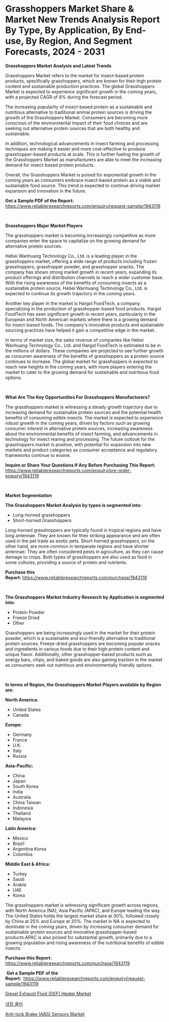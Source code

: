 <p><h1>Grasshoppers Market Share & Market New Trends Analysis Report By Type, By Application, By End-use, By Region, And Segment Forecasts, 2024 - 2031</h1></p><p><strong>Grasshoppers Market Analysis and Latest Trends</strong></p>
<p><p>Grasshoppers Market refers to the market for insect-based protein products, specifically grasshoppers, which are known for their high protein content and sustainable production practices. The global Grasshoppers Market is expected to experience significant growth in the coming years, with a projected CAGR of 8% during the forecast period.</p><p>The increasing popularity of insect-based protein as a sustainable and nutritious alternative to traditional animal protein sources is driving the growth of the Grasshoppers Market. Consumers are becoming more conscious of the environmental impact of their food choices and are seeking out alternative protein sources that are both healthy and sustainable.</p><p>In addition, technological advancements in insect farming and processing techniques are making it easier and more cost-effective to produce grasshopper-based products at scale. This is further fueling the growth of the Grasshoppers Market as manufacturers are able to meet the increasing demand for insect-based protein products.</p><p>Overall, the Grasshoppers Market is poised for exponential growth in the coming years as consumers embrace insect-based protein as a viable and sustainable food source. This trend is expected to continue driving market expansion and innovation in the future.</p></p>
<p><strong>Get a Sample PDF of the Report:&nbsp;</strong> <a href="https://www.reliableresearchreports.com/enquiry/request-sample/1943119">https://www.reliableresearchreports.com/enquiry/request-sample/1943119</a></p>
<p>&nbsp;</p>
<p><strong>Grasshoppers Major Market Players</strong></p>
<p><p>The grasshoppers market is becoming increasingly competitive as more companies enter the space to capitalize on the growing demand for alternative protein sources. </p><p>Hebei Wanhuang Technology Co., Ltd. is a leading player in the grasshoppers market, offering a wide range of products including frozen grasshoppers, grasshopper powder, and grasshopper snacks. The company has shown strong market growth in recent years, expanding its product offerings and distribution channels to reach a wider customer base. With the rising awareness of the benefits of consuming insects as a sustainable protein source, Hebei Wanhuang Technology Co., Ltd. is expected to continue its growth trajectory in the coming years.</p><p>Another key player in the market is Hargol FoodTech, a company specializing in the production of grasshopper-based food products. Hargol FoodTech has seen significant growth in recent years, particularly in the European and North American markets where there is a growing demand for insect-based foods. The company's innovative products and sustainable sourcing practices have helped it gain a competitive edge in the market.</p><p>In terms of market size, the sales revenue of companies like Hebei Wanhuang Technology Co., Ltd. and Hargol FoodTech is estimated to be in the millions of dollars. These companies are projected to see further growth as consumer awareness of the benefits of grasshoppers as a protein source continues to increase. The global market for grasshoppers is expected to reach new heights in the coming years, with more players entering the market to cater to the growing demand for sustainable and nutritious food options.</p></p>
<p>&nbsp;</p>
<p><strong>What Are The Key Opportunities For Grasshoppers Manufacturers?</strong></p>
<p><p>The grasshoppers market is witnessing a steady growth trajectory due to increasing demand for sustainable protein sources and the potential health benefits of consuming edible insects. The market is expected to experience robust growth in the coming years, driven by factors such as growing consumer interest in alternative protein sources, increasing awareness about the environmental benefits of insect farming, and advancements in technology for insect rearing and processing. The future outlook for the grasshoppers market is positive, with potential for expansion into new markets and product categories as consumer acceptance and regulatory frameworks continue to evolve.</p></p>
<p><strong>Inquire or Share Your Questions If Any Before Purchasing This Report:</strong> <a href="https://www.reliableresearchreports.com/enquiry/pre-order-enquiry/1943119">https://www.reliableresearchreports.com/enquiry/pre-order-enquiry/1943119</a></p>
<p>&nbsp;</p>
<p><strong>Market Segmentation</strong></p>
<p><strong>The Grasshoppers Market Analysis by types is segmented into:</strong></p>
<p><ul><li>Long-horned grasshoppers</li><li>Short-horned Grasshoppers</li></ul></p>
<p><p>Long-horned grasshoppers are typically found in tropical regions and have long antennae. They are known for their striking appearance and are often used in the pet trade as exotic pets. Short-horned grasshoppers, on the other hand, are more common in temperate regions and have shorter antennae. They are often considered pests in agriculture, as they can cause damage to crops. Both types of grasshoppers are also used as food in some cultures, providing a source of protein and nutrients.</p></p>
<p><strong>Purchase this Report:&nbsp;</strong><a href="https://www.reliableresearchreports.com/purchase/1943119">https://www.reliableresearchreports.com/purchase/1943119</a></p>
<p>&nbsp;</p>
<p><strong>The Grasshoppers Market Industry Research by Application is segmented into:</strong></p>
<p><ul><li>Protein Powder</li><li>Freeze Dried</li><li>Other</li></ul></p>
<p><p>Grasshoppers are being increasingly used in the market for their protein powder, which is a sustainable and eco-friendly alternative to traditional protein sources. Freeze-dried grasshoppers are becoming popular snacks and ingredients in various foods due to their high protein content and unique flavor. Additionally, other grasshopper-based products such as energy bars, chips, and baked goods are also gaining traction in the market as consumers seek out nutritious and environmentally friendly options.</p></p>
<p>&nbsp;</p>
<p><strong>In terms of Region, the Grasshoppers Market Players available by Region are:</strong></p>
<p>
    <p> <strong> North America: </strong>
        <ul>
            <li>United States</li>
            <li>Canada</li>
        </ul>
        </p> 
    <p> <strong> Europe: </strong>
        <ul>
            <li>Germany</li>
            <li>France</li>
            <li>U.K.</li>
            <li>Italy</li>
            <li>Russia</li>
        </ul>
        </p> 
    <p> <strong> Asia-Pacific: </strong>
        <ul>
            <li>China</li>
            <li>Japan</li>
            <li>South Korea</li>
            <li>India</li>
            <li>Australia</li>
            <li>China Taiwan</li>
            <li>Indonesia</li>
            <li>Thailand</li>
            <li>Malaysia</li>
        </ul>
        </p> 
    <p> <strong> Latin America: </strong>
        <ul>
            <li>Mexico</li>
            <li>Brazil</li>
            <li>Argentina Korea</li>
            <li>Colombia</li>
        </ul>
        </p> 
    <p> <strong> Middle East & Africa: </strong>
        <ul>
            <li>Turkey</li>
            <li>Saudi</li>
            <li>Arabia</li>
            <li>UAE</li>
            <li>Korea</li>
        </ul>
    </p>
    </p>
<p><p>The grasshoppers market is witnessing significant growth across regions, with North America (NA), Asia Pacific (APAC), and Europe leading the way. The United States holds the largest market share at 30%, followed closely by China at 25% and Europe at 20%. The market in NA is expected to dominate in the coming years, driven by increasing consumer demand for sustainable protein sources and innovative grasshopper-based products.APAC is also poised for substantial growth, primarily due to a growing population and rising awareness of the nutritional benefits of edible insects.</p></p>
<p><strong>Purchase this Report: </strong><a href="https://www.reliableresearchreports.com/purchase/1943119">https://www.reliableresearchreports.com/purchase/1943119</a></p>
<p>&nbsp;<strong>Get a Sample PDF of the Report:&nbsp;&nbsp;</strong><a href="https://www.reliableresearchreports.com/enquiry/request-sample/1943119">https://www.reliableresearchreports.com/enquiry/request-sample/1943119</a></p>
<p><strong></strong></p>
<p><p><a href="https://view.publitas.com/reportprime-1/diesel-exhaust-fluid-def-heater-market-share-market-new-trends-analysis-report-by-type-by-application-by-end-use-by-region-and-segment-forecasts-2024-2031/">Diesel Exhaust Fluid (DEF) Heater Market</a></p><p><a href="https://medium.com/@rennessvutianitiswdpxaixh/%EB%83%89%EC%9E%A5%EA%B3%A0-%EB%83%89%EA%B0%81%EA%B8%B0-%EC%8B%9C%EC%9E%A5-%EA%B7%9C%EB%AA%A8-cagr-%EB%8F%99%ED%96%A5-2024-2030-05afb01f5218">냉장 쿨러</a></p><p><a href="https://view.publitas.com/reportprime-1/anti-lock-brake-abs-sensors-market-offer-valuable-insights-into-market-size-market-share-market-trends-and-projections-spanning-from-2024-to-2031/">Anti-lock Brake (ABS) Sensors Market</a></p></p>